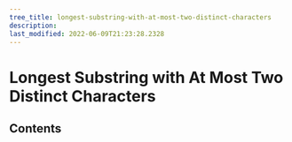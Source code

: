 ```yaml
---
tree_title: longest-substring-with-at-most-two-distinct-characters
description: 
last_modified: 2022-06-09T21:23:28.2328
---
```


# Longest Substring with At Most Two Distinct Characters

## Contents
